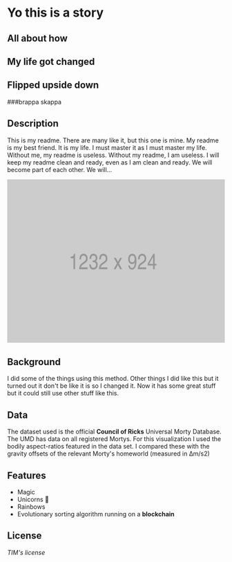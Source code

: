 # Yo this is a story

## All about how

## My life got changed

## Flipped upside down
###brappa skappa

## Description
This is my readme. There are many like it, but this one is mine.
My readme is my best friend. It is my life. I must master it as I must master my life.
Without me, my readme is useless. Without my readme, I am useless.
I will keep my readme clean and ready, even as I am clean and ready. We will become part of each other. We will...

![Visualizing the amount of firepower in one bullet](preview.png)


## Background
I did some of the things using this method. Other things I did like this but it turned out it don't be like it is so I changed it. Now it has some great stuff but it could still use other stuff like this.

## Data
The dataset used is the official **Council of Ricks** Universal Morty Database. The UMD has data on all registered Mortys. For this visualization I used the bodily aspect-ratios featured in the data set. I compared these with the gravity offsets of the relevant Morty's homeworld (measured in Δm/s2)

## Features
* Magic
* Unicorns :unicorn:
* Rainbows
* Evolutionary sorting algorithm running on a **blockchain**

## License
*TIM's license*

